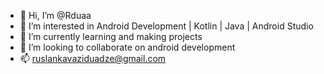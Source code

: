 - 👋 Hi, I’m @Rduaa
- 👀 I’m interested in Android Development | Kotlin | Java | Android Studio
- 🌱 I’m currently learning and making projects
- 💞️ I’m looking to collaborate on android development
- 📫 ruslankavaziduadze@gmail.com

<!---
Rduaa/Rduaa is a ✨ special ✨ repository because its `README.md` (this file) appears on your GitHub profile.
You can click the Preview link to take a look at your changes.
--->
